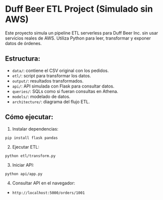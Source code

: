 # Duff Beer ETL Project (Simulado sin AWS)

Este proyecto simula un pipeline ETL serverless para Duff Beer Inc. sin usar servicios reales de AWS. Utiliza Python para leer, transformar y exponer datos de órdenes.

## Estructura:
- `data/`: contiene el CSV original con los pedidos.
- `etl/`: script para transformar los datos.
- `output/`: resultados transformados.
- `api/`: API simulada con Flask para consultar datos.
- `queries/`: SQLs como si fueran consultas en Athena.
- `models/`: modelado de datos.
- `architecture/`: diagrama del flujo ETL.

## Cómo ejecutar:

1. Instalar dependencias:
```
pip install flask pandas
```

2. Ejecutar ETL:
```
python etl/transform.py
```

3. Iniciar API:
```
python api/app.py
```

4. Consultar API en el navegador:
- `http://localhost:5000/orders/1001`
